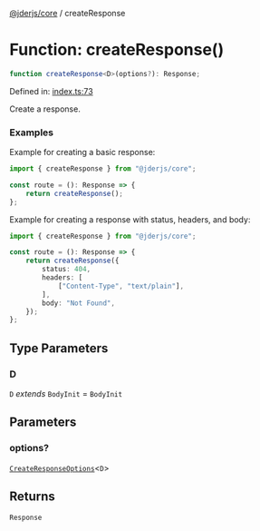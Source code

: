 [@jderjs/core](../README.md) / createResponse

# Function: createResponse()

```ts
function createResponse<D>(options?): Response;
```

Defined in: [index.ts:73](https://github.com/jder-std/core.js/blob/df16f6474437d321209268c15546284823cc2253/package/src/response/index.ts#L73)

Create a response.

### Examples

Example for creating a basic response:

```ts
import { createResponse } from "@jderjs/core";

const route = (): Response => {
    return createResponse();
};
```

Example for creating a response with status, headers, and body:

```ts
import { createResponse } from "@jderjs/core";

const route = (): Response => {
    return createResponse({
        status: 404,
        headers: [
            ["Content-Type", "text/plain"],
        ],
        body: "Not Found",
    });
};
```

## Type Parameters

### D

`D` *extends* `BodyInit` = `BodyInit`

## Parameters

### options?

[`CreateResponseOptions`](../type-aliases/CreateResponseOptions.md)\<`D`\>

## Returns

`Response`

